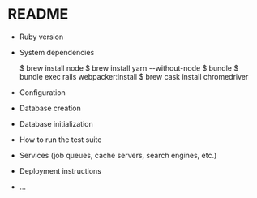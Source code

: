 # README

* Ruby version

* System dependencies

  $ brew install node
  $ brew install yarn --without-node
  $ bundle
  $ bundle exec rails webpacker:install
  $ brew cask install chromedriver

* Configuration

* Database creation

* Database initialization

* How to run the test suite

* Services (job queues, cache servers, search engines, etc.)

* Deployment instructions

* ...
